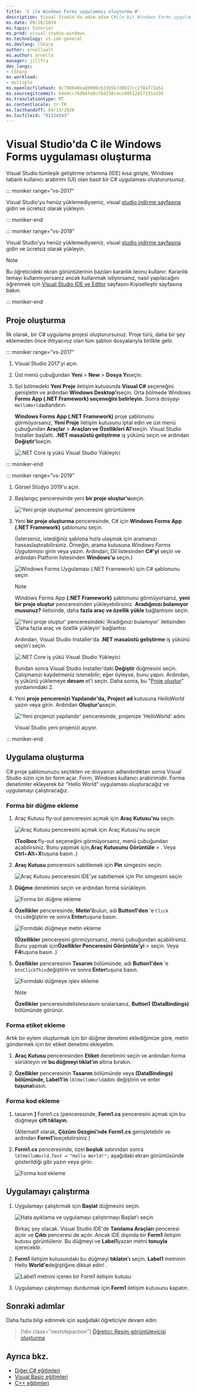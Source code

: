 ```yaml
---
title: 'C ile Windows Forms uygulaması oluşturma #'
description: Visual Studio'da adım adım C#ile bir Windows Forms uygulaması oluşturmayı öğrenin.
ms.date: 09/26/2019
ms.topic: tutorial
ms.prod: visual-studio-windows
ms.technology: vs-ide-general
ms.devlang: CSharp
author: ornellaalt
ms.author: ornella
manager: jillfra
dev_langs:
- CSharp
ms.workload:
- multiple
ms.openlocfilehash: 8c798640ea80900c633b5b7d0817cc278a772a51
ms.sourcegitcommit: b4e0cc76d94fe8cf6d238c4cc09512d17131a195
ms.translationtype: MT
ms.contentlocale: tr-TR
ms.lasthandoff: 04/13/2020
ms.locfileid: "81224543"
---
```

# <a name="create-a-windows-forms-app-in-visual-studio-with-c"></a>Visual Studio'da C ile Windows Forms uygulaması oluşturma #

Visual Studio tümleşik geliştirme ortamına (IDE) kısa girişte, Windows tabanlı kullanıcı arabirimi (UI) olan basit bir C# uygulaması oluşturursunuz.

::: moniker range="vs-2017"

Visual Studio'yu henüz yüklemediyseniz, visual [studio indirme sayfasına](https://visualstudio.microsoft.com/vs/older-downloads/?utm_medium=microsoft&utm_source=docs.microsoft.com&utm_campaign=vs+2017+download) gidin ve ücretsiz olarak yükleyin.

::: moniker-end

::: moniker range="vs-2019"

Visual Studio'yu henüz yüklemediyseniz, visual [studio indirme sayfasına](https://visualstudio.microsoft.com/downloads) gidin ve ücretsiz olarak yükleyin.

> [!NOTE]
> Bu öğreticideki ekran görüntülerinin bazıları karanlık teonu kullanır. Karanlık temayı kullanmıyorsanız ancak kullanmak istiyorsanız, nasıl yapılacağını öğrenmek için [Visual Studio IDE ve Editor](../ide/quickstart-personalize-the-ide.md) sayfasını Kişiselleştir sayfasına bakın.

::: moniker-end

## <a name="create-a-project"></a>Proje oluşturma

İlk olarak, bir C# uygulama projesi oluşturursunuz. Proje türü, daha bir şey eklemeden önce ihtiyacınız olan tüm şablon dosyalarıyla birlikte gelir.

::: moniker range="vs-2017"

1. Visual Studio 2017'yi açın.

1. Üst menü çubuğundan **Yeni** > **New** > **Dosya Yı**seçin.

1. Sol bölmedeki **Yeni Proje** iletişim kutusunda **Visual C#** seçeneğini genişletin ve ardından **Windows Desktop'ı**seçin. Orta bölmede Windows **Forms App (.NET Framework) seçeneğini belirleyin.** Sonra dosyayı `HelloWorld`adlandırın.

     **Windows Forms App (.NET Framework)** proje şablonunu görmüyorsanız, **Yeni Proje** iletişim kutusunu iptal edin ve üst menü çubuğundan **Araçlar** > **Araçları ve Özellikleri Al'ı**seçin. Visual Studio Installer başlattı. **.NET masaüstü geliştirme** iş yükünü seçin ve ardından **Değiştir'i**seçin.

     ![.NET Core iş yükü Visual Studio Yükleyici](../ide/media/install-dot-net-desktop-env.png)

::: moniker-end

::: moniker range="vs-2019"

1. Görsel Stüdyo 2019'u açın.

1. Başlangıç penceresinde yeni **bir proje oluştur'u**seçin.

   !['Yeni proje oluşturma' penceresini görüntüleme](../get-started/media/vs-2019/create-new-project-dark-theme.png)

1. Yeni **bir proje oluşturma** penceresinde, C# için **Windows Forms App (.NET Framework)** şablonunu seçin.

   (İsterseniz, istediğiniz şablona hızla ulaşmak için aramanızı hassaslaştırabilirsiniz. Örneğin, arama kutusuna *Windows Forms Uygulaması* girin veya yazın. Ardından, Dil listesinden **C#'yi** seçin ve ardından Platform listesinden **Windows'u** seçin.)  

   ![Windows Forms Uygulaması (.NET Framework) için C# şablonunu seçin](../get-started/csharp/media/vs-2019/csharp-create-new-winforms-project-nonfiltered.png)

   > [!NOTE]
   > Windows Forms App **(.NET Framework)** şablonunu görmüyorsanız, **yeni bir proje oluştur** penceresinden yükleyebilirsiniz. **Aradığınızı bulamıyor musunuz?** iletisinde, daha **fazla araç ve özellik yükle** bağlantısını seçin.
   >
   > !['Yeni proje oluştur' penceresindeki 'Aradığınızı bulamıyor' iletisinden 'Daha fazla araç ve özellik yükleyin' bağlantısı](../get-started/media/vs-2019/not-finding-what-looking-for.png)
   >
   > Ardından, Visual Studio Installer'da **.NET masaüstü geliştirme** iş yükünü seçin'i seçin.
   >
   > ![.NET Core iş yükü Visual Studio Yükleyici](../ide/media/install-dot-net-desktop-env.png)
   >
   > Bundan sonra Visual Studio Installer'daki **Değiştir** düğmesini seçin. Çalışmanızı kaydetmeniz istenebilir; eğer öyleyse, bunu yapın. Ardından, iş yükünü yüklemeye **devam** et'i seçin. Daha sonra, bu "[Proje oluştur](#create-a-project)" yordamındaki 2.

1. Yeni **proje pencerenizi Yapılandır'da,** **Project ad** kutusuna *HelloWorld* yazın veya girin. Ardından **Oluştur'u**seçin.

   !['Yeni projenizi yapılandır' penceresinde, projenize 'HelloWorld' adını](../get-started/csharp/media/vs-2019/csharp-name-your-winform-project-helloworld.png)

   Visual Studio yeni projenizi açıyor.

::: moniker-end

## <a name="create-the-application"></a>Uygulama oluşturma

C# proje şablonunuzu seçtikten ve dosyanızı adlandırdıktan sonra Visual Studio sizin için bir form açar. Form, Windows kullanıcı arabirimidir. Forma denetimler ekleyerek bir "Hello World" uygulaması oluşturacağız ve uygulamayı çalıştıracağız.

### <a name="add-a-button-to-the-form"></a>Forma bir düğme ekleme

1. Araç Kutusu fly-out penceresini açmak için **Araç Kutusu'nu** seçin.

     ![Araç Kutusu penceresini açmak için Araç Kutusu'nu seçin](../ide/media/csharp-toolbox-toolwindow.png)

     **(Toolbox** fly-out seçeneğini görmüyorsanız, menü çubuğundan açabilirsiniz. Bunu yapmak için,**Araç Kutusunu** **Görüntüle** > . Veya **Ctrl**+**Alt**+**X**tuşuna basın .)

1. **Araç Kutusu** penceresini sabitlemek için **Pin** simgesini seçin.

     ![Araç Kutusu penceresini IDE'ye sabitlemek için Pin simgesini seçin](../ide/media/vb-pin-the-toolbox-window.png)

1. **Düğme** denetimini seçin ve ardından forma sürükleyin.

     ![Forma bir düğme ekleme](../ide/media/csharp-add-button-form1.png)

1. **Özellikler** penceresinde, **Metin'i**bulun, adı **Button1'den** 'e `Click this`değiştirin ve sonra **Enter**tuşuna basın.

     ![Formdaki düğmeye metin ekleme](../ide/media/vb-button-control-text.png)

     **(Özellikler** penceresini görmüyorsanız, menü çubuğundan açabilirsiniz. Bunu yapmak için**Özellikler Penceresini** **Görüntüle'yi** > seçin. Veya **F4**tuşuna basın .)

1. **Özellikler** penceresinin **Tasarım** bölümünde, adı **Button1'den** 'e `btnClickThis`değiştirin ve sonra **Enter**tuşuna basın.

     ![Formdaki düğmeye işlev ekleme](../ide/media/vb-button-control-function.png)

   > [!NOTE]
   > **Özellikler** penceresindelistesırasını sıralarsanız, **Button1** **(DataBindings)** bölümünde görünür.

### <a name="add-a-label-to-the-form"></a>Forma etiket ekleme

Artık bir eylem oluşturmak için bir düğme denetimi eklediğimize göre, metin göndermek için bir etiket denetimi ekleyelim.

1. **Araç Kutusu** penceresinden **Etiket** denetimini seçin ve ardından forma sürükleyin ve **bu düğmeyi tıklat'ın** altına bırakın.

1. **Özellikler** penceresinin **Tasarım** bölümünde veya **(DataBindings)** **bölümünde, Label1'in** `lblHelloWorld`adını değiştirin ve enter **tuşuna**basın.

### <a name="add-code-to-the-form"></a>Forma kod ekleme

1. tasarım **&#93;** Form1.cs &#91;penceresinde, **Form1.cs** penceresini açmak için bu düğmeye **çift tıklayın.**

      (Alternatif olarak, **Çözüm Gezgini'nde** **Form1.cs** genişletebilir ve ardından **Form1'i**seçebilirsiniz.)

1. **Form1.cs** penceresinde, özel **boşluk** satırından sonra `lblHelloWorld.Text = "Hello World!";` aşağıdaki ekran görüntüsünde gösterildiği gibi yazın veya girin:

     ![Forma kod ekleme](../get-started/csharp/media/csharp-winforms-add-code.png)

## <a name="run-the-application"></a>Uygulamayı çalıştırma

1. Uygulamayı çalıştırmak için **Başlat** düğmesini seçin.

     ![Hata ayıklama ve uygulamayı çalıştırmayı Başlat'ı seçin](../ide/media/vb-click-start-hello-world.png)

   Birkaç şey olacak. Visual Studio IDE'de **Tanılama Araçları** penceresi açılır ve **Çıktı** penceresi de açılır. Ancak IDE dışında bir **Form1** iletişim kutusu görüntülenir. Bu düğmeyi ve **Label1**yazan metni **tonuyla** içerecektir.

1. **Form1** iletişim kutusundaki bu düğmeyi **tıklatın'ı** seçin. **Label1** metninin Hello **World'e**değiştiğine dikkat edin! .

    ![Label1 metnini içeren bir Form1 iletişim kutusu ](../ide/media/vb-form1-dialog-hello-world.png)

1. Uygulamayı çalıştırmayı durdurmak için **Form1** iletişim kutusunu kapatın.

## <a name="next-steps"></a>Sonraki adımlar

Daha fazla bilgi edinmek için aşağıdaki öğreticiyle devam edin:

> [!div class="nextstepaction"]
> [Öğretici: Resim görüntüleyicisi oluşturma](tutorial-1-create-a-picture-viewer.md)

## <a name="see-also"></a>Ayrıca bkz.

* [Diğer C# eğitimleri](/visualstudio/get-started/csharp/)
* [Visual Basic eğitimleri](/visualstudio/get-started/visual-basic/)
* [C++ eğitimleri](/cpp/get-started/tutorial-console-cpp)
